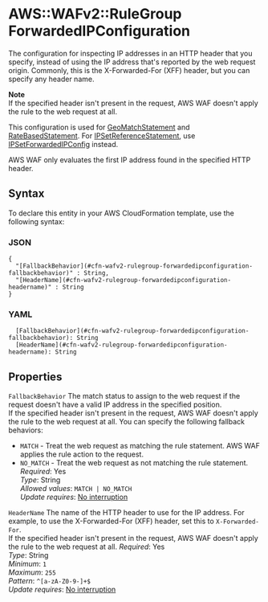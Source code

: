 # AWS::WAFv2::RuleGroup ForwardedIPConfiguration<a name="aws-properties-wafv2-rulegroup-forwardedipconfiguration"></a>

The configuration for inspecting IP addresses in an HTTP header that you specify, instead of using the IP address that's reported by the web request origin\. Commonly, this is the X\-Forwarded\-For \(XFF\) header, but you can specify any header name\. 

**Note**  
If the specified header isn't present in the request, AWS WAF doesn't apply the rule to the web request at all\.

This configuration is used for [GeoMatchStatement](https://docs.aws.amazon.com/AWSCloudFormation/latest/UserGuide/aws-properties-wafv2-rulegroup-statement.html#cfn-wafv2-rulegroup-statement-geomatchstatement) and [RateBasedStatement](https://docs.aws.amazon.com/AWSCloudFormation/latest/UserGuide/aws-properties-wafv2-rulegroup-statement.html#cfn-wafv2-rulegroup-statement-ratebasedstatement)\. For [IPSetReferenceStatement](https://docs.aws.amazon.com/AWSCloudFormation/latest/UserGuide/aws-properties-wafv2-rulegroup-statement.html#cfn-wafv2-rulegroup-statement-ipsetreferencestatement), use [IPSetForwardedIPConfig](https://docs.aws.amazon.com/AWSCloudFormation/latest/UserGuide/aws-properties-wafv2-rulegroup-ipsetreferencestatement.html#cfn-wafv2-rulegroup-ipsetreferencestatement-ipsetforwardedipconfig) instead\. 

 AWS WAF only evaluates the first IP address found in the specified HTTP header\. 

## Syntax<a name="aws-properties-wafv2-rulegroup-forwardedipconfiguration-syntax"></a>

To declare this entity in your AWS CloudFormation template, use the following syntax:

### JSON<a name="aws-properties-wafv2-rulegroup-forwardedipconfiguration-syntax.json"></a>

```
{
  "[FallbackBehavior](#cfn-wafv2-rulegroup-forwardedipconfiguration-fallbackbehavior)" : String,
  "[HeaderName](#cfn-wafv2-rulegroup-forwardedipconfiguration-headername)" : String
}
```

### YAML<a name="aws-properties-wafv2-rulegroup-forwardedipconfiguration-syntax.yaml"></a>

```
  [FallbackBehavior](#cfn-wafv2-rulegroup-forwardedipconfiguration-fallbackbehavior): String
  [HeaderName](#cfn-wafv2-rulegroup-forwardedipconfiguration-headername): String
```

## Properties<a name="aws-properties-wafv2-rulegroup-forwardedipconfiguration-properties"></a>

`FallbackBehavior`  <a name="cfn-wafv2-rulegroup-forwardedipconfiguration-fallbackbehavior"></a>
The match status to assign to the web request if the request doesn't have a valid IP address in the specified position\.  
If the specified header isn't present in the request, AWS WAF doesn't apply the rule to the web request at all\.
You can specify the following fallback behaviors:  
+  `MATCH` \- Treat the web request as matching the rule statement\. AWS WAF applies the rule action to the request\.
+  `NO_MATCH` \- Treat the web request as not matching the rule statement\.
*Required*: Yes  
*Type*: String  
*Allowed values*: `MATCH | NO_MATCH`  
*Update requires*: [No interruption](https://docs.aws.amazon.com/AWSCloudFormation/latest/UserGuide/using-cfn-updating-stacks-update-behaviors.html#update-no-interrupt)

`HeaderName`  <a name="cfn-wafv2-rulegroup-forwardedipconfiguration-headername"></a>
The name of the HTTP header to use for the IP address\. For example, to use the X\-Forwarded\-For \(XFF\) header, set this to `X-Forwarded-For`\.  
If the specified header isn't present in the request, AWS WAF doesn't apply the rule to the web request at all\.
*Required*: Yes  
*Type*: String  
*Minimum*: `1`  
*Maximum*: `255`  
*Pattern*: `^[a-zA-Z0-9-]+$`  
*Update requires*: [No interruption](https://docs.aws.amazon.com/AWSCloudFormation/latest/UserGuide/using-cfn-updating-stacks-update-behaviors.html#update-no-interrupt)